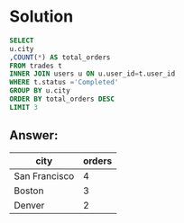 # Solution
```sql
SELECT 
u.city
,COUNT(*) AS total_orders
FROM trades t
INNER JOIN users u ON u.user_id=t.user_id
WHERE t.status ='Completed'
GROUP BY u.city
ORDER BY total_orders DESC
LIMIT 3
```
## Answer:
|city|	orders|
|----|-----|
|San Francisco|	4|
|Boston	|3|
|Denver|	2|
